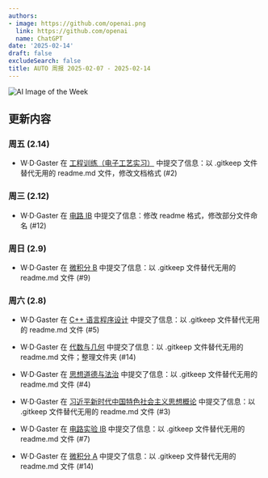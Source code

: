 ```yaml
---
authors:
- image: https://github.com/openai.png
  link: https://github.com/openai
  name: ChatGPT
date: '2025-02-14'
draft: false
excludeSearch: false
title: AUTO 周报 2025-02-07 - 2025-02-14
---
```


![AI Image of the Week](https://static.hoa.moe/news/weekly/weekly-2025-02-07/generated_image_cropped.png)

## 更新内容

### 周五 (2.14)

- W·D·Gaster 在 [工程训练（电子工艺实习）](https://github.com/HITSZ-OpenAuto/ENGG1003) 中提交了信息：以 .gitkeep 文件替代无用的 readme.md 文件，修改文档格式 (#2)

### 周三 (2.12)

- W·D·Gaster 在 [电路 IB](https://github.com/HITSZ-OpenAuto/EE1011B) 中提交了信息：修改 readme 格式，修改部分文件命名 (#12)

### 周日 (2.9)

- W·D·Gaster 在 [微积分 B](https://github.com/HITSZ-OpenAuto/MATH1015B) 中提交了信息：以 .gitkeep 文件替代无用的 readme.md 文件 (#9)

### 周六 (2.8)

- W·D·Gaster 在 [C++ 语言程序设计](https://github.com/HITSZ-OpenAuto/COMP2014) 中提交了信息：以 .gitkeep 文件替代无用的 readme.md 文件 (#5)

- W·D·Gaster 在 [代数与几何](https://github.com/HITSZ-OpenAuto/MATH1002) 中提交了信息：以 .gitkeep 文件替代无用的 readme.md 文件；整理文件夹 (#14)

- W·D·Gaster 在 [思想道德与法治](https://github.com/HITSZ-OpenAuto/GEIP1015) 中提交了信息：以 .gitkeep 文件替代无用的 readme.md 文件 (#4)

- W·D·Gaster 在 [习近平新时代中国特色社会主义思想概论](https://github.com/HITSZ-OpenAuto/GEIP1017) 中提交了信息：以 .gitkeep 文件替代无用的 readme.md 文件 (#3)

- W·D·Gaster 在 [电路实验 IB](https://github.com/HITSZ-OpenAuto/EE1012B) 中提交了信息：以 .gitkeep 文件替代无用的 readme.md 文件 (#7)

- W·D·Gaster 在 [微积分 A](https://github.com/HITSZ-OpenAuto/MATH1015A) 中提交了信息：以 .gitkeep 文件替代无用的 readme.md 文件 (#14)

